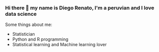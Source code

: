 ### Hi there 👋 my name is Diego Renato, I'm a peruvian and I love data science
Some things about me:
* Statistician
* Python and R programming
* Statistical learning and Machine learning lover



